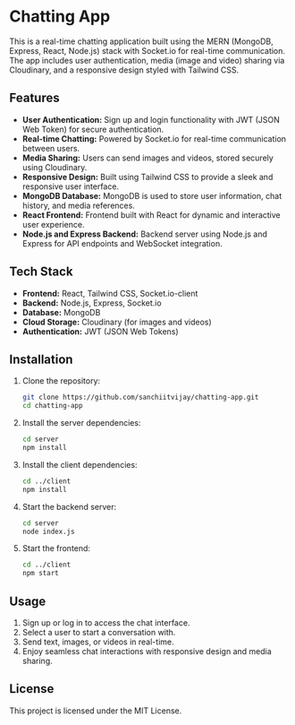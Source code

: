 # Chatting App

This is a real-time chatting application built using the MERN (MongoDB, Express, React, Node.js) stack with Socket.io for real-time communication. The app includes user authentication, media (image and video) sharing via Cloudinary, and a responsive design styled with Tailwind CSS.

## Features

- **User Authentication:** Sign up and login functionality with JWT (JSON Web Token) for secure authentication.
- **Real-time Chatting:** Powered by Socket.io for real-time communication between users.
- **Media Sharing:** Users can send images and videos, stored securely using Cloudinary.
- **Responsive Design:** Built using Tailwind CSS to provide a sleek and responsive user interface.
- **MongoDB Database:** MongoDB is used to store user information, chat history, and media references.
- **React Frontend:** Frontend built with React for dynamic and interactive user experience.
- **Node.js and Express Backend:** Backend server using Node.js and Express for API endpoints and WebSocket integration.

## Tech Stack

- **Frontend:** React, Tailwind CSS, Socket.io-client
- **Backend:** Node.js, Express, Socket.io
- **Database:** MongoDB
- **Cloud Storage:** Cloudinary (for images and videos)
- **Authentication:** JWT (JSON Web Tokens)

## Installation

1. Clone the repository:
   ```bash
   git clone https://github.com/sanchiitvijay/chatting-app.git
   cd chatting-app
   ```

2. Install the server dependencies:
   ```bash
   cd server
   npm install
   ```

3. Install the client dependencies:
   ```bash
   cd ../client
   npm install
   ```

4. Start the backend server:
   ```bash
   cd server
   node index.js
   ```

5. Start the frontend:
   ```bash
   cd ../client
   npm start
   ```

## Usage

1. Sign up or log in to access the chat interface.
2. Select a user to start a conversation with.
3. Send text, images, or videos in real-time.
4. Enjoy seamless chat interactions with responsive design and media sharing.

## License

This project is licensed under the MIT License.
